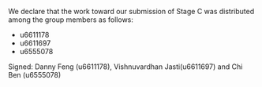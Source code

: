 We declare that the work toward our submission of Stage C was distributed among the group members as follows:

* u6611178
* u6611697
* u6555078

Signed: Danny Feng (u6611178), Vishnuvardhan Jasti(u6611697) and Chi Ben (u6555078)
